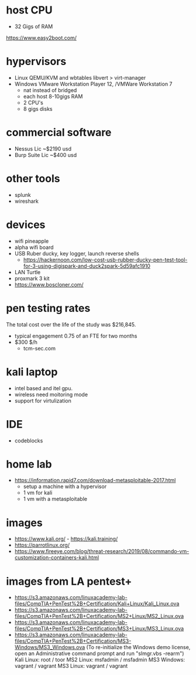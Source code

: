 # host CPU
- 32 Gigs of RAM 

https://www.easy2boot.com/

# hypervisors
- Linux QEMU/KVM and wbtables libvert > virt-manager
- Windows VMware Workstation Player 12, /VMWare Workstation 7
  - nat instead of bridged
  - each host 8-10gigs RAM
  - 2 CPU's
  - 8 gigs disks
  
# commercial software
- Nessus Lic      ~$2190 usd
- Burp Suite Lic  ~$400 usd

# other tools
- splunk
- wireshark

# devices
- wifi pineapple
- alpha wifi board
- USB Ruber ducky, key logger, launch reverse shells
  - https://hackernoon.com/low-cost-usb-rubber-ducky-pen-test-tool-for-3-using-digispark-and-duck2spark-5d59afc1910
- LAN Turtle
- proxmark 3 kit
- https://www.boscloner.com/

# pen testing rates
The total cost over the life of the
study was $216,845.
- typical engagement 0.75 of an FTE for two months
- $300 $/h
  - tcm-sec.com

# kali laptop
- intel based and itel gpu.
- wireless need moitoring mode
- support for virtulization

# IDE
- codeblocks

# home lab
- https://information.rapid7.com/download-metasploitable-2017.html
  - setup a machine with a hypervisor
  - 1 vm for kali
  - 1 vm with a metasploitable

# images
- https://www.kali.org/ - https://kali.training/ 
- https://parrotlinux.org/
- https://www.fireeye.com/blog/threat-research/2019/08/commando-vm-customization-containers-kali.html

# images from LA pentest+
- https://s3.amazonaws.com/linuxacademy-lab-files/CompTIA+PenTest%2B+Certification/Kali+Linux/Kali_Linux.ova
- https://s3.amazonaws.com/linuxacademy-lab-files/CompTIA+PenTest%2B+Certification/MS2+Linux/MS2_Linux.ova
- https://s3.amazonaws.com/linuxacademy-lab-files/CompTIA+PenTest%2B+Certification/MS3+Linux/MS3_Linux.ova
- https://s3.amazonaws.com/linuxacademy-lab-files/CompTIA+PenTest%2B+Certification/MS3-Windows/MS3_Windows.ova (To re-initialize the Windows demo license, open an Administrative command prompt and run "slmgr.vbs -rearm")
Kali Linux: root / toor
MS2 Linux: msfadmin / msfadmin
MS3 Windows: vagrant / vagrant
MS3 Linux: vagrant / vagrant